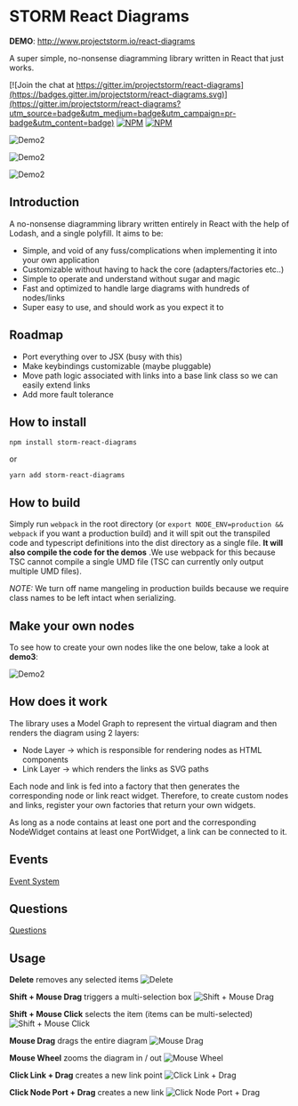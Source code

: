 # STORM React Diagrams

__DEMO__: http://www.projectstorm.io/react-diagrams

A super simple, no-nonsense diagramming library written in React that just works.

[![Join the chat at https://gitter.im/projectstorm/react-diagrams](https://badges.gitter.im/projectstorm/react-diagrams.svg)](https://gitter.im/projectstorm/react-diagrams?utm_source=badge&utm_medium=badge&utm_campaign=pr-badge&utm_content=badge)
[![NPM](https://img.shields.io/npm/v/storm-react-diagrams.svg)](https://npmjs.org/package/storm-react-diagrams)
[![NPM](https://img.shields.io/npm/dt/storm-react-diagrams.svg)](https://npmjs.org/package/storm-react-diagrams)

![Demo2](./images/example1.png)

![Demo2](./images/example2.png)

![Demo2](./images/example3.png)

## Introduction

A no-nonsense diagramming library written entirely in React with the help of Lodash, and a single polyfill. It aims to be:

* Simple, and void of any fuss/complications when implementing it into your own application
* Customizable without having to hack the core (adapters/factories etc..)
* Simple to operate and understand without sugar and magic
* Fast and optimized to handle large diagrams with hundreds of nodes/links
* Super easy to use, and should work as you expect it to

## Roadmap

* Port everything over to JSX (busy with this)
* Make keybindings customizable (maybe pluggable)
* Move path logic associated with links into a base link class so we can easily extend links
* Add more fault tolerance

## How to install

```
npm install storm-react-diagrams
```
or
```
yarn add storm-react-diagrams
```

## How to build

Simply run ```webpack``` in the root directory (or ```export NODE_ENV=production && webpack``` if you want a production build) and it will spit out the transpiled code and typescript definitions into the dist directory as a single file. __It will also compile the code for the demos__ .We use webpack for this because TSC cannot compile a single UMD file (TSC can currently only output multiple UMD files).

_NOTE:_ We turn off name mangeling in production builds because we require class names to be left intact when serializing.

## Make your own nodes

To see how to create your own nodes like the one below, take a look at __demo3__:

![Demo2](./images/demo3.png)

## How does it work

The library uses a Model Graph to represent the virtual diagram and then renders the diagram using
2 layers:
* Node Layer -> which is responsible for rendering nodes as HTML components
* Link Layer -> which renders the links as SVG paths

Each node and link is fed into a factory that then generates the corresponding node or link react widget.
Therefore, to create custom nodes and links, register your own factories that return your own widgets.

As long as a node contains at least one port and the corresponding NodeWidget contains at least one PortWidget,
a link can be connected to it.

## Events

[Event System](docs/Events.md)

## Questions

[Questions](docs/Questions.md)

##  Usage

__Delete__ removes any selected items
![__Delete__](./images/rjdDelete.gif)

__Shift + Mouse Drag__ triggers a multi-selection box
![Shift + Mouse Drag](./images/mouseDrag.gif)

__Shift + Mouse Click__ selects the item (items can be multi-selected)
![Shift + Mouse Click](./images/shiftClick.gif)

__Mouse Drag__ drags the entire diagram
![Mouse Drag](./images/canvasDrag.gif)

__Mouse Wheel__ zooms the diagram in / out
![Mouse Wheel](./images/mouseWheel.gif)

__Click Link + Drag__ creates a new link point
![Click Link + Drag](./images/createPoint.gif)

__Click Node Port + Drag__ creates a new link
![Click Node Port + Drag](./images/createLink.gif)
